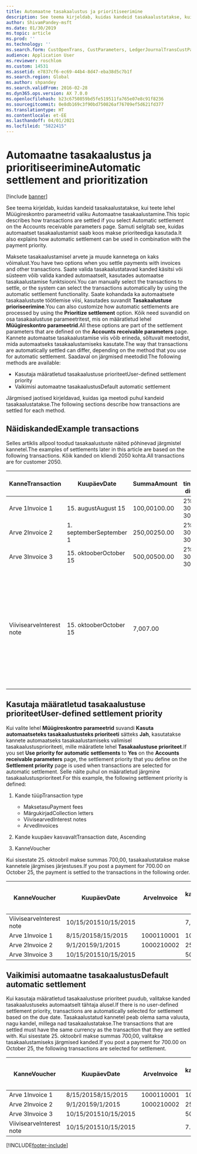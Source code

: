 ```yaml
---
title: Automaatne tasakaalustus ja prioritiseerimine
description: See teema kirjeldab, kuidas kandeid tasakaalustatakse, kui teete lehel Müügireskontro parameetrid valiku Automaatne tasakaalustamine. Samuti selgitab see, kuidas automaatset tasakaalustamist saab koos makse prioriteediga kasutada.
author: ShivamPandey-msft
ms.date: 01/30/2019
ms.topic: article
ms.prod: ''
ms.technology: ''
ms.search.form: CustOpenTrans, CustParameters, LedgerJournalTransCustPaym
audience: Application User
ms.reviewer: roschlom
ms.custom: 14531
ms.assetid: e7837cf6-ec69-44b4-8d47-eba38d5c7b1f
ms.search.region: Global
ms.author: shpandey
ms.search.validFrom: 2016-02-28
ms.dyn365.ops.version: AX 7.0.0
ms.openlocfilehash: b23c6750859bd5fe519511fa765e07e8c91f8236
ms.sourcegitcommit: 0e8db169c3f90bd750826af76709ef5d621fd377
ms.translationtype: HT
ms.contentlocale: et-EE
ms.lasthandoff: 04/01/2021
ms.locfileid: "5822415"
---
```

# <a name="automatic-settlement-and-prioritization"></a><span data-ttu-id="29d23-104">Automaatne tasakaalustus ja prioritiseerimine</span><span class="sxs-lookup"><span data-stu-id="29d23-104">Automatic settlement and prioritization</span></span>

[!include [banner](../includes/banner.md)]

<span data-ttu-id="29d23-105">See teema kirjeldab, kuidas kandeid tasakaalustatakse, kui teete lehel Müügireskontro parameetrid valiku Automaatne tasakaalustamine.</span><span class="sxs-lookup"><span data-stu-id="29d23-105">This topic describes how transactions are settled if you select Automatic settlement on the Accounts receivable parameters page.</span></span> <span data-ttu-id="29d23-106">Samuti selgitab see, kuidas automaatset tasakaalustamist saab koos makse prioriteediga kasutada.</span><span class="sxs-lookup"><span data-stu-id="29d23-106">It also explains how automatic settlement can be used in combination with the payment priority.</span></span>

<span data-ttu-id="29d23-107">Maksete tasakaalustamisel arvete ja muude kannetega on kaks võimalust.</span><span class="sxs-lookup"><span data-stu-id="29d23-107">You have two options when you settle payments with invoices and other transactions.</span></span> <span data-ttu-id="29d23-108">Saate valida tasakaalustatavad kanded käsitsi või süsteem võib valida kanded automaatselt, kasutades automaatse tasakaalustamise funktsiooni.</span><span class="sxs-lookup"><span data-stu-id="29d23-108">You can manually select the transactions to settle, or the system can select the transactions automatically by using the automatic settlement functionality.</span></span> <span data-ttu-id="29d23-109">Saate kohandada ka automaatsete tasakaalustuste töötlemise viisi, kasutades suvandit **Tasakaalustuse prioriseerimine**.</span><span class="sxs-lookup"><span data-stu-id="29d23-109">You can also customize how automatic settlements are processed by using the **Prioritize settlement** option.</span></span> <span data-ttu-id="29d23-110">Kõik need suvandid on osa tasakaalustuse parameetritest, mis on määratletud lehel **Müügireskontro parameetrid**.</span><span class="sxs-lookup"><span data-stu-id="29d23-110">All these options are part of the settlement parameters that are defined on the **Accounts receivable parameters** page.</span></span> <span data-ttu-id="29d23-111">Kannete automaatse tasakaalustamise viis võib erineda, sõltuvalt meetodist, mida automaatseks tasakaalustamiseks kasutate.</span><span class="sxs-lookup"><span data-stu-id="29d23-111">The way that transactions are automatically settled can differ, depending on the method that you use for automatic settlement.</span></span> <span data-ttu-id="29d23-112">Saadaval on järgmised meetodid:</span><span class="sxs-lookup"><span data-stu-id="29d23-112">The following methods are available:</span></span>

-   <span data-ttu-id="29d23-113">Kasutaja määratletud tasakaalustuse prioriteet</span><span class="sxs-lookup"><span data-stu-id="29d23-113">User-defined settlement priority</span></span>
-   <span data-ttu-id="29d23-114">Vaikimisi automaatne tasakaalustus</span><span class="sxs-lookup"><span data-stu-id="29d23-114">Default automatic settlement</span></span>

<span data-ttu-id="29d23-115">Järgmised jaotised kirjeldavad, kuidas iga meetodi puhul kandeid tasakaalustatakse.</span><span class="sxs-lookup"><span data-stu-id="29d23-115">The following sections describe how transactions are settled for each method.</span></span>

## <a name="example-transactions"></a><span data-ttu-id="29d23-116">Näidiskanded</span><span class="sxs-lookup"><span data-stu-id="29d23-116">Example transactions</span></span>
<span data-ttu-id="29d23-117">Selles artiklis allpool toodud tasakaalustuste näited põhinevad järgmistel kannetel.</span><span class="sxs-lookup"><span data-stu-id="29d23-117">The examples of settlements later in this article are based on the following transactions.</span></span> <span data-ttu-id="29d23-118">Kõik kanded on kliendi 2050 kohta.</span><span class="sxs-lookup"><span data-stu-id="29d23-118">All transactions are for customer 2050.</span></span>

| <span data-ttu-id="29d23-119">Kanne</span><span class="sxs-lookup"><span data-stu-id="29d23-119">Transaction</span></span>   | <span data-ttu-id="29d23-120">Kuupäev</span><span class="sxs-lookup"><span data-stu-id="29d23-120">Date</span></span>        | <span data-ttu-id="29d23-121">Summa</span><span class="sxs-lookup"><span data-stu-id="29d23-121">Amount</span></span> | <span data-ttu-id="29d23-122">Skonto tingimused</span><span class="sxs-lookup"><span data-stu-id="29d23-122">Cash discount terms</span></span> | <span data-ttu-id="29d23-123">Skonto kuupäev</span><span class="sxs-lookup"><span data-stu-id="29d23-123">Cash discount date</span></span> | <span data-ttu-id="29d23-124">Kommentaarid</span><span class="sxs-lookup"><span data-stu-id="29d23-124">Comments</span></span>                                                                                                                                                                                      |
|---------------|-------------|--------|---------------------|--------------------|-----------------------------------------------------------------------------------------------------------------------------------------------------------------------------------------------|
| <span data-ttu-id="29d23-125">Arve 1</span><span class="sxs-lookup"><span data-stu-id="29d23-125">Invoice 1</span></span>     | <span data-ttu-id="29d23-126">15. august</span><span class="sxs-lookup"><span data-stu-id="29d23-126">August 15</span></span>   | <span data-ttu-id="29d23-127">100,00</span><span class="sxs-lookup"><span data-stu-id="29d23-127">100.00</span></span> | <span data-ttu-id="29d23-128">2%14, neto 30</span><span class="sxs-lookup"><span data-stu-id="29d23-128">2%14, Net 30</span></span>        | <span data-ttu-id="29d23-129">29. august</span><span class="sxs-lookup"><span data-stu-id="29d23-129">August 29</span></span>          |                                                                                                                                                                                               |
| <span data-ttu-id="29d23-130">Arve 2</span><span class="sxs-lookup"><span data-stu-id="29d23-130">Invoice 2</span></span>     | <span data-ttu-id="29d23-131">1. september</span><span class="sxs-lookup"><span data-stu-id="29d23-131">September 1</span></span> | <span data-ttu-id="29d23-132">250,00</span><span class="sxs-lookup"><span data-stu-id="29d23-132">250.00</span></span> | <span data-ttu-id="29d23-133">2%14, neto 30</span><span class="sxs-lookup"><span data-stu-id="29d23-133">2%14, Net 30</span></span>        | <span data-ttu-id="29d23-134">15. september</span><span class="sxs-lookup"><span data-stu-id="29d23-134">September 15</span></span>       |                                                                                                                                                                                               |
| <span data-ttu-id="29d23-135">Arve 3</span><span class="sxs-lookup"><span data-stu-id="29d23-135">Invoice 3</span></span>     | <span data-ttu-id="29d23-136">15. oktoober</span><span class="sxs-lookup"><span data-stu-id="29d23-136">October 15</span></span>  | <span data-ttu-id="29d23-137">500,00</span><span class="sxs-lookup"><span data-stu-id="29d23-137">500.00</span></span> | <span data-ttu-id="29d23-138">2% 14/neto 30</span><span class="sxs-lookup"><span data-stu-id="29d23-138">2% 14/Net 30</span></span>        | <span data-ttu-id="29d23-139">29. oktoober</span><span class="sxs-lookup"><span data-stu-id="29d23-139">October 29</span></span>         |                                                                                                                                                                                               |
| <span data-ttu-id="29d23-140">Viivisearve</span><span class="sxs-lookup"><span data-stu-id="29d23-140">Interest note</span></span> | <span data-ttu-id="29d23-141">15. oktoober</span><span class="sxs-lookup"><span data-stu-id="29d23-141">October 15</span></span>  | <span data-ttu-id="29d23-142">7,00</span><span class="sxs-lookup"><span data-stu-id="29d23-142">7.00</span></span>   |                     |                    | <span data-ttu-id="29d23-143">Viivisearve on 1. ja 2. arve kohta.</span><span class="sxs-lookup"><span data-stu-id="29d23-143">This interest note is for invoice 1 and invoice 2.</span></span> <span data-ttu-id="29d23-144">Summa arvutatakse kaheprotsendilise intressina summadelt, mis on vähemalt 30 päeva üle tähtaja.</span><span class="sxs-lookup"><span data-stu-id="29d23-144">The amount is calculated as 2-percent interest on amounts that are 30 or more days past due.</span></span> <span data-ttu-id="29d23-145">Näide: 0,02 × (100,00 + 250,00) = 7,00.</span><span class="sxs-lookup"><span data-stu-id="29d23-145">For example, 0.02 × (100.00 + 250.00) = 7.00.</span></span> |

## <a name="user-defined-settlement-priority"></a><span data-ttu-id="29d23-146">Kasutaja määratletud tasakaalustuse prioriteet</span><span class="sxs-lookup"><span data-stu-id="29d23-146">User-defined settlement priority</span></span>
<span data-ttu-id="29d23-147">Kui valite lehel **Müügireskontro parameetrid** suvandi **Kasuta automaatseteks tasakaalustusteks prioriteeti** sätteks **Jah**, kasutatakse kannete automaatseks tasakaalustamiseks valimisel tasakaalustusprioriteeti, mille määratlete lehel **Tasakaalustuse prioriteet**.</span><span class="sxs-lookup"><span data-stu-id="29d23-147">If you set **Use priority for automatic settlements** to **Yes** on the **Accounts receivable parameters** page, the settlement priority that you define on the **Settlement priority** page is used when transactions are selected for automatic settlement.</span></span> <span data-ttu-id="29d23-148">Selle näite puhul on määratletud järgmine tasakaalustusprioriteet.</span><span class="sxs-lookup"><span data-stu-id="29d23-148">For this example, the following settlement priority is defined:</span></span>

1.  <span data-ttu-id="29d23-149">Kande tüüp</span><span class="sxs-lookup"><span data-stu-id="29d23-149">Transaction type</span></span>
    -   <span data-ttu-id="29d23-150">Maksetasu</span><span class="sxs-lookup"><span data-stu-id="29d23-150">Payment fees</span></span>
    -   <span data-ttu-id="29d23-151">Märgukirjad</span><span class="sxs-lookup"><span data-stu-id="29d23-151">Collection letters</span></span>
    -   <span data-ttu-id="29d23-152">Viivisearved</span><span class="sxs-lookup"><span data-stu-id="29d23-152">Interest notes</span></span>
    -   <span data-ttu-id="29d23-153">Arved</span><span class="sxs-lookup"><span data-stu-id="29d23-153">Invoices</span></span>

2.  <span data-ttu-id="29d23-154">Kande kuupäev kasvavalt</span><span class="sxs-lookup"><span data-stu-id="29d23-154">Transaction date, Ascending</span></span>
3.  <span data-ttu-id="29d23-155">Kanne</span><span class="sxs-lookup"><span data-stu-id="29d23-155">Voucher</span></span>

<span data-ttu-id="29d23-156">Kui sisestate 25. oktoobril makse summas 700,00, tasakaalustatakse makse kannetele järgmises järjestuses.</span><span class="sxs-lookup"><span data-stu-id="29d23-156">If you post a payment for 700.00 on October 25, the payment is settled to the transactions in the following order.</span></span>

| <span data-ttu-id="29d23-157">Kanne</span><span class="sxs-lookup"><span data-stu-id="29d23-157">Voucher</span></span>       | <span data-ttu-id="29d23-158">Kuupäev</span><span class="sxs-lookup"><span data-stu-id="29d23-158">Date</span></span>       | <span data-ttu-id="29d23-159">Arve</span><span class="sxs-lookup"><span data-stu-id="29d23-159">Invoice</span></span> | <span data-ttu-id="29d23-160">Summa kandevaluutas</span><span class="sxs-lookup"><span data-stu-id="29d23-160">Amount in transaction currency</span></span> | <span data-ttu-id="29d23-161">Tasakaalustatav summa</span><span class="sxs-lookup"><span data-stu-id="29d23-161">Amount to settle</span></span> | <span data-ttu-id="29d23-162">Saldo</span><span class="sxs-lookup"><span data-stu-id="29d23-162">Balance</span></span> | <span data-ttu-id="29d23-163">Valuuta</span><span class="sxs-lookup"><span data-stu-id="29d23-163">Currency</span></span> |
|---------------|------------|---------|--------------------------------|------------------|---------|----------|
| <span data-ttu-id="29d23-164">Viivisearve</span><span class="sxs-lookup"><span data-stu-id="29d23-164">Interest note</span></span> | <span data-ttu-id="29d23-165">10/15/2015</span><span class="sxs-lookup"><span data-stu-id="29d23-165">10/15/2015</span></span> |         | <span data-ttu-id="29d23-166">7,00</span><span class="sxs-lookup"><span data-stu-id="29d23-166">7.00</span></span>                           | <span data-ttu-id="29d23-167">7,00</span><span class="sxs-lookup"><span data-stu-id="29d23-167">7.00</span></span>             | <span data-ttu-id="29d23-168">0,00</span><span class="sxs-lookup"><span data-stu-id="29d23-168">0.00</span></span>    | <span data-ttu-id="29d23-169">USA dollar</span><span class="sxs-lookup"><span data-stu-id="29d23-169">USD</span></span>      |
| <span data-ttu-id="29d23-170">Arve 1</span><span class="sxs-lookup"><span data-stu-id="29d23-170">Invoice 1</span></span>     | <span data-ttu-id="29d23-171">8/15/2015</span><span class="sxs-lookup"><span data-stu-id="29d23-171">8/15/2015</span></span>  | <span data-ttu-id="29d23-172">10001</span><span class="sxs-lookup"><span data-stu-id="29d23-172">10001</span></span>   | <span data-ttu-id="29d23-173">100,00</span><span class="sxs-lookup"><span data-stu-id="29d23-173">100.00</span></span>                         | <span data-ttu-id="29d23-174">100,00</span><span class="sxs-lookup"><span data-stu-id="29d23-174">100.00</span></span>           | <span data-ttu-id="29d23-175">0,00</span><span class="sxs-lookup"><span data-stu-id="29d23-175">0.00</span></span>    | <span data-ttu-id="29d23-176">USA dollar</span><span class="sxs-lookup"><span data-stu-id="29d23-176">USD</span></span>      |
| <span data-ttu-id="29d23-177">Arve 2</span><span class="sxs-lookup"><span data-stu-id="29d23-177">Invoice 2</span></span>     | <span data-ttu-id="29d23-178">9/1/2015</span><span class="sxs-lookup"><span data-stu-id="29d23-178">9/1/2015</span></span>   | <span data-ttu-id="29d23-179">10002</span><span class="sxs-lookup"><span data-stu-id="29d23-179">10002</span></span>   | <span data-ttu-id="29d23-180">250,00</span><span class="sxs-lookup"><span data-stu-id="29d23-180">250.00</span></span>                         | <span data-ttu-id="29d23-181">250,00</span><span class="sxs-lookup"><span data-stu-id="29d23-181">250.00</span></span>           | <span data-ttu-id="29d23-182">0,00</span><span class="sxs-lookup"><span data-stu-id="29d23-182">0.00</span></span>    | <span data-ttu-id="29d23-183">USA dollar</span><span class="sxs-lookup"><span data-stu-id="29d23-183">USD</span></span>      |
| <span data-ttu-id="29d23-184">Arve 3</span><span class="sxs-lookup"><span data-stu-id="29d23-184">Invoice 3</span></span>     | <span data-ttu-id="29d23-185">10/15/2015</span><span class="sxs-lookup"><span data-stu-id="29d23-185">10/15/2015</span></span> |         | <span data-ttu-id="29d23-186">500,00</span><span class="sxs-lookup"><span data-stu-id="29d23-186">500.00</span></span>                         | <span data-ttu-id="29d23-187">343.00</span><span class="sxs-lookup"><span data-stu-id="29d23-187">343.00</span></span>           | <span data-ttu-id="29d23-188">157.00</span><span class="sxs-lookup"><span data-stu-id="29d23-188">157.00</span></span>  | <span data-ttu-id="29d23-189">USA dollar</span><span class="sxs-lookup"><span data-stu-id="29d23-189">USD</span></span>      |

## <a name="default-automatic-settlement"></a><span data-ttu-id="29d23-190">Vaikimisi automaatne tasakaalustus</span><span class="sxs-lookup"><span data-stu-id="29d23-190">Default automatic settlement</span></span>
<span data-ttu-id="29d23-191">Kui kasutaja määratletud tasakaalustuse prioriteet puudub, valitakse kanded tasakaalustuseks automaatselt tähtaja alusel.</span><span class="sxs-lookup"><span data-stu-id="29d23-191">If there is no user-defined settlement priority, transactions are automatically selected for settlement based on the due date.</span></span> <span data-ttu-id="29d23-192">Tasakaalustatud kannetel peab olema sama valuuta, nagu kandel, millega nad tasakaalustatakse.</span><span class="sxs-lookup"><span data-stu-id="29d23-192">The transactions that are settled must have the same currency as the transaction that they are settled with.</span></span> <span data-ttu-id="29d23-193">Kui sisestate 25. oktoobril makse summas 700,00, valitakse tasakaalustamiseks järgmised kanded.</span><span class="sxs-lookup"><span data-stu-id="29d23-193">If you post a payment for 700.00 on October 25, the following transactions are selected for settlement.</span></span>

| <span data-ttu-id="29d23-194">Kanne</span><span class="sxs-lookup"><span data-stu-id="29d23-194">Voucher</span></span>       | <span data-ttu-id="29d23-195">Kuupäev</span><span class="sxs-lookup"><span data-stu-id="29d23-195">Date</span></span>       | <span data-ttu-id="29d23-196">Arve</span><span class="sxs-lookup"><span data-stu-id="29d23-196">Invoice</span></span> | <span data-ttu-id="29d23-197">Summa kandevaluutas</span><span class="sxs-lookup"><span data-stu-id="29d23-197">Amount in transaction currency</span></span> | <span data-ttu-id="29d23-198">Tasakaalustatav summa</span><span class="sxs-lookup"><span data-stu-id="29d23-198">Amount to settle</span></span> | <span data-ttu-id="29d23-199">Saldo</span><span class="sxs-lookup"><span data-stu-id="29d23-199">Balance</span></span> | <span data-ttu-id="29d23-200">Valuuta</span><span class="sxs-lookup"><span data-stu-id="29d23-200">Currency</span></span> |
|---------------|------------|---------|--------------------------------|------------------|---------|----------|
| <span data-ttu-id="29d23-201">Arve 1</span><span class="sxs-lookup"><span data-stu-id="29d23-201">Invoice 1</span></span>     | <span data-ttu-id="29d23-202">8/15/2015</span><span class="sxs-lookup"><span data-stu-id="29d23-202">8/15/2015</span></span>  | <span data-ttu-id="29d23-203">10001</span><span class="sxs-lookup"><span data-stu-id="29d23-203">10001</span></span>   | <span data-ttu-id="29d23-204">100,00</span><span class="sxs-lookup"><span data-stu-id="29d23-204">100.00</span></span>                         | <span data-ttu-id="29d23-205">100,00</span><span class="sxs-lookup"><span data-stu-id="29d23-205">100.00</span></span>           | <span data-ttu-id="29d23-206">0,00</span><span class="sxs-lookup"><span data-stu-id="29d23-206">0.00</span></span>    | <span data-ttu-id="29d23-207">USA dollar</span><span class="sxs-lookup"><span data-stu-id="29d23-207">USD</span></span>      |
| <span data-ttu-id="29d23-208">Arve 2</span><span class="sxs-lookup"><span data-stu-id="29d23-208">Invoice 2</span></span>     | <span data-ttu-id="29d23-209">9/1/2015</span><span class="sxs-lookup"><span data-stu-id="29d23-209">9/1/2015</span></span>   | <span data-ttu-id="29d23-210">10002</span><span class="sxs-lookup"><span data-stu-id="29d23-210">10002</span></span>   | <span data-ttu-id="29d23-211">250,00</span><span class="sxs-lookup"><span data-stu-id="29d23-211">250.00</span></span>                         | <span data-ttu-id="29d23-212">250,00</span><span class="sxs-lookup"><span data-stu-id="29d23-212">250.00</span></span>           | <span data-ttu-id="29d23-213">0,00</span><span class="sxs-lookup"><span data-stu-id="29d23-213">0.00</span></span>    | <span data-ttu-id="29d23-214">USA dollar</span><span class="sxs-lookup"><span data-stu-id="29d23-214">USD</span></span>      |
| <span data-ttu-id="29d23-215">Arve 3</span><span class="sxs-lookup"><span data-stu-id="29d23-215">Invoice 3</span></span>     | <span data-ttu-id="29d23-216">10/15/2015</span><span class="sxs-lookup"><span data-stu-id="29d23-216">10/15/2015</span></span> |         | <span data-ttu-id="29d23-217">500.00</span><span class="sxs-lookup"><span data-stu-id="29d23-217">500.00</span></span>                         | <span data-ttu-id="29d23-218">350.00</span><span class="sxs-lookup"><span data-stu-id="29d23-218">350.00</span></span>           | <span data-ttu-id="29d23-219">150.00</span><span class="sxs-lookup"><span data-stu-id="29d23-219">150.00</span></span>  | <span data-ttu-id="29d23-220">USA dollar</span><span class="sxs-lookup"><span data-stu-id="29d23-220">USD</span></span>      |
| <span data-ttu-id="29d23-221">Viivisearve</span><span class="sxs-lookup"><span data-stu-id="29d23-221">Interest note</span></span> | <span data-ttu-id="29d23-222">10/15/2015</span><span class="sxs-lookup"><span data-stu-id="29d23-222">10/15/2015</span></span> |         | <span data-ttu-id="29d23-223">7.00</span><span class="sxs-lookup"><span data-stu-id="29d23-223">7.00</span></span>                           | <span data-ttu-id="29d23-224">0,00</span><span class="sxs-lookup"><span data-stu-id="29d23-224">0.00</span></span>             | <span data-ttu-id="29d23-225">7.00</span><span class="sxs-lookup"><span data-stu-id="29d23-225">7.00</span></span>    | <span data-ttu-id="29d23-226">USA dollar</span><span class="sxs-lookup"><span data-stu-id="29d23-226">USD</span></span>      |







[!INCLUDE[footer-include](../../includes/footer-banner.md)]
